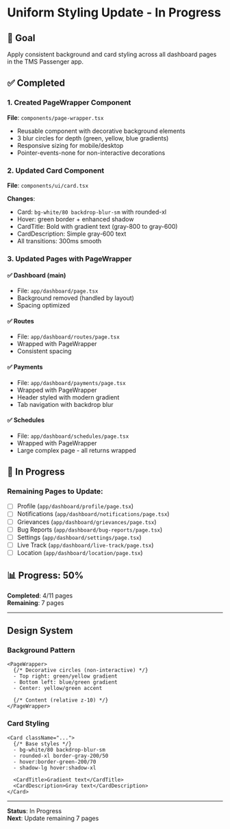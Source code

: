 # Uniform Styling Update - In Progress

## 🎯 Goal
Apply consistent background and card styling across all dashboard pages in the TMS Passenger app.

## ✅ Completed

### 1. Created PageWrapper Component
**File**: `components/page-wrapper.tsx`

- Reusable component with decorative background elements
- 3 blur circles for depth (green, yellow, blue gradients)
- Responsive sizing for mobile/desktop
- Pointer-events-none for non-interactive decorations

### 2. Updated Card Component
**File**: `components/ui/card.tsx`

**Changes**:
- Card: `bg-white/80 backdrop-blur-sm` with rounded-xl
- Hover: green border + enhanced shadow
- CardTitle: Bold with gradient text (gray-800 to gray-600)
- CardDescription: Simple gray-600 text
- All transitions: 300ms smooth

### 3. Updated Pages with PageWrapper

#### ✅ Dashboard (main)
- File: `app/dashboard/page.tsx`
- Background removed (handled by layout)
- Spacing optimized

#### ✅ Routes
- File: `app/dashboard/routes/page.tsx`
- Wrapped with PageWrapper
- Consistent spacing

#### ✅ Payments
- File: `app/dashboard/payments/page.tsx`
- Wrapped with PageWrapper
- Header styled with modern gradient
- Tab navigation with backdrop blur

#### ✅ Schedules
- File: `app/dashboard/schedules/page.tsx`
- Wrapped with PageWrapper
- Large complex page - all returns wrapped

## 🔄 In Progress

### Remaining Pages to Update:
- [ ] Profile (`app/dashboard/profile/page.tsx`)
- [ ] Notifications (`app/dashboard/notifications/page.tsx`)
- [ ] Grievances (`app/dashboard/grievances/page.tsx`)
- [ ] Bug Reports (`app/dashboard/bug-reports/page.tsx`)
- [ ] Settings (`app/dashboard/settings/page.tsx`)
- [ ] Live Track (`app/dashboard/live-track/page.tsx`)
- [ ] Location (`app/dashboard/location/page.tsx`)

## 📊 Progress: 50%

**Completed**: 4/11 pages  
**Remaining**: 7 pages

---

## Design System

### Background Pattern
```tsx
<PageWrapper>
  {/* Decorative circles (non-interactive) */}
  - Top right: green/yellow gradient
  - Bottom left: blue/green gradient
  - Center: yellow/green accent
  
  {/* Content (relative z-10) */}
</PageWrapper>
```

### Card Styling
```tsx
<Card className="...">
  {/* Base styles */}
  - bg-white/80 backdrop-blur-sm
  - rounded-xl border-gray-200/50
  - hover:border-green-200/70
  - shadow-lg hover:shadow-xl
  
  <CardTitle>Gradient text</CardTitle>
  <CardDescription>Gray text</CardDescription>
</Card>
```

---

**Status**: In Progress  
**Next**: Update remaining 7 pages





